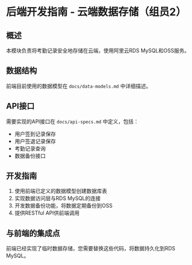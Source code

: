 # 后端开发指南 - 云端数据存储（组员2）

## 概述
本模块负责将考勤记录安全地存储在云端，使用阿里云RDS MySQL和OSS服务。

## 数据结构
前端目前使用的数据模型在 `docs/data-models.md` 中详细描述。

## API接口
需要实现的API接口在 `docs/api-specs.md` 中定义，包括：
- 用户签到记录保存
- 用户签退记录保存
- 考勤记录查询
- 数据备份接口

## 开发指南
1. 使用前端已定义的数据模型创建数据库表
2. 实现数据访问层与RDS MySQL的连接
3. 开发数据备份功能，将数据定期备份到OSS
4. 提供RESTful API供前端调用

## 与前端的集成点
前端已经实现了临时数据存储，您需要替换这些代码，将数据持久化到RDS MySQL。


